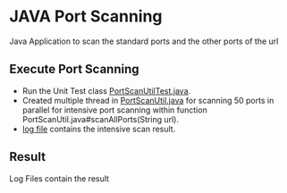 
# JAVA Port Scanning

Java Application to scan the standard ports and the other ports of the url


## Execute Port Scanning

- Run the Unit Test class [PortScanUtilTest.java](src/test/java/edu/srh/is/util/PortScanUtilTest.java).
- Created multiple thread in [PortScanUtil.java](src/main/java/edu/srh/is/util/PortScanUtil.java) for scanning 50 ports in parallel for intensive port scanning within function PortScanUtil.java#scanAllPorts(String url).
- [log file](example.log.1) contains the intensive scan result.


## Result

Log Files contain the result
